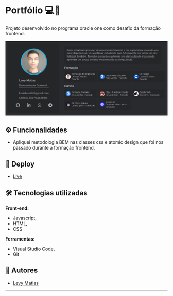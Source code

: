 # Portfólio 💻👨

Projeto desenvolvido no programa oracle one como desafio da formação frontend.

![demo](./assets/img/github/portfolio.png)

## ⚙️ Funcionalidades

- Apliquei metodologia BEM nas classes css e atomic design que foi nos passado durante a formação frontend.


## 🚀 Deploy

- <a href="https://levymatias.github.io/Portfolio/" target="_blank">Live</a>



## 🛠️ Tecnologias utilizadas

**Front-end:** 

 - Javascript, 
 - HTML, 
 - CSS

**Ferramentas:** 

- Visual Studio Code,
- Git


## 🦸 Autores

- <a href="https://www.linkedin.com/in/levy-matias/" target="_blank">Levy Matias</a>
  
---

